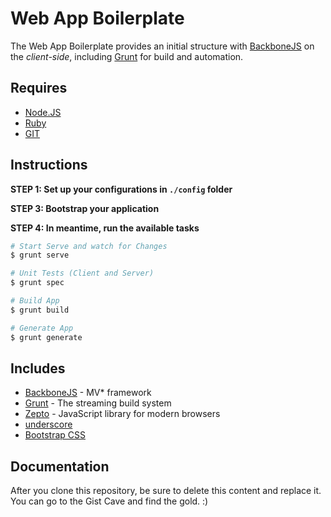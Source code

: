 # Web App Boilerplate

The Web App Boilerplate provides an initial structure with [BackboneJS](http://backbonejs.org/) on the _client-side_, including [Grunt](http://gruntjs.com) for build and automation.


## Requires

- [Node.JS](http://nodejs.org/)
- [Ruby](https://www.ruby-lang.org/pt/)
- [GIT](http://git-scm.com/)


## Instructions

**STEP 1: Set up your configurations in `./config` folder**

**STEP 3: Bootstrap your application**

**STEP 4: In meantime, run the available tasks**

```bash
# Start Serve and watch for Changes
$ grunt serve

# Unit Tests (Client and Server)
$ grunt spec

# Build App
$ grunt build

# Generate App
$ grunt generate
```


## Includes

- [BackboneJS](http://backbonejs.org/) - MV* framework
- [Grunt](http://gruntjs.com) - The streaming build system
- [Zepto](http://zeptojs.com/) - JavaScript library for modern browsers
- [underscore](http://underscorejs.org/)
- [Bootstrap CSS](http://getbootstrap.com/)

## Documentation

After you clone this repository, be sure to delete this content and replace it.
You can go to the Gist Cave and find the gold. :)
